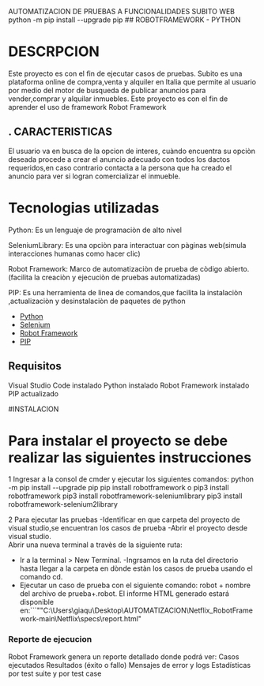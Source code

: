 AUTOMATIZACION DE PRUEBAS A FUNCIONALIDADES SUBITO WEB
python -m pip install --upgrade pip ## ROBOTFRAMEWORK - PYTHON

# DESCRPCION
Este proyecto es con el fin de ejecutar casos de pruebas.
Subito es una plataforma online de compra,venta y alquiler en Italia que permite al usuario por medio del motor de busqueda de  publicar anuncios para vender,comprar y alquilar  inmuebles.
Este proyecto es con el fin de aprender el uso de  framework Robot Framework


## . CARACTERISTICAS
El usuario va en busca de la opcion de interes, cuàndo encuentra su opciòn deseada procede a crear el anuncio adecuado con todos los dactos requeridos,en caso contrario contacta a la persona que ha creado el anuncio para ver si logran comercializar el inmueble.

# Tecnologias utilizadas

Python:  Es un lenguaje de programaciòn de alto nivel

SeleniumLibrary:  Es una opciòn para interactuar con pàginas web(simula interacciones humanas como hacer clic)

Robot Framework: Marco de automatizaciòn de prueba de còdigo abierto.(facilita la creaciòn y ejecuciòn de pruebas automatizadas)


PIP:  Es una herramienta de linea de comandos,que facilita la instalaciòn ,actualizaciòn y desinstalaciòn de paquetes de python

* [Python](https://www.python.org/downloads/)
* [Selenium](https://robotframework.org/SeleniumLibrary/)
* [Robot Framework](https://robotframework.org)
* [PIP](https://www.groovypost.com/howto/install-pip-on-a-mac/)

## Requisitos
Visual Studio Code instalado
Python instalado
Robot Framework instalado
PIP actualizado

#INSTALACION

# Para instalar el  proyecto se debe realizar las siguientes instrucciones
1 Ingresar a la consol de cmder y ejecutar los siguientes comandos:
python -m pip install --upgrade pip
pip install robotframework o pip3 install robotframework
pip3 install robotframework-seleniumlibrary
pip3 install robotframework-selenium2library

2 Para ejecutar las pruebas
 -Identificar en que carpeta del proyecto de visual studio,se encuentran los casos de prueba
 -Abrir el proyecto desde visual studio.  
 Abrir una nueva terminal a travès de la  siguiente ruta:
 - Ir a la terminal > New Terminal.
 -Ingrsamos en la ruta del directorio hasta llegar a la carpeta en dònde estàn los casos de prueba usando el comando cd.
 - Ejecutar un caso de prueba con el siguiente comando: robot + nombre del archivo de prueba+.robot.
El informe HTML generado estará disponible en:```""C:\Users\giaqu\Desktop\AUTOMATIZACION\Netflix_RobotFramework-main\Netflix\specs\report.html"

### Reporte de ejecucion
Robot Framework genera un reporte detallado donde podrá ver:
Casos ejecutados
Resultados (éxito o fallo)
Mensajes de error y logs
Estadísticas por test suite y por test case

